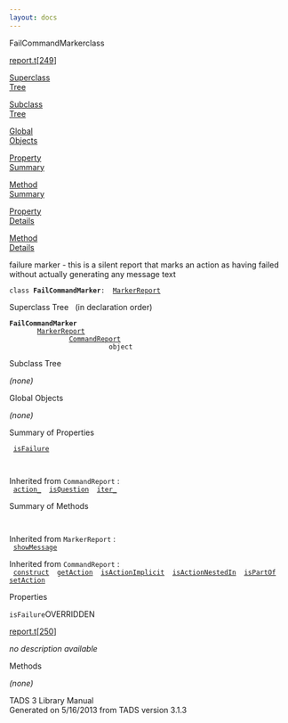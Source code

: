 ```yaml
---
layout: docs
---
```

<span class="title">FailCommandMarker</span><span class="type">class</span>

[report.t](../file/report.t.html)\[[249](../source/report.t.html#249)\]

[Superclass  
Tree](#_SuperClassTree_)

[Subclass  
Tree](#_SubClassTree_)

[Global  
Objects](#_ObjectSummary_)

[Property  
Summary](#_PropSummary_)

[Method  
Summary](#_MethodSummary_)

[Property  
Details](#_Properties_)

[Method  
Details](#_Methods_)

<div class="fdesc">

failure marker - this is a silent report that marks an action as having
failed without actually generating any message text

`class `**`FailCommandMarker`**` :   `[`MarkerReport`](../object/MarkerReport.html)

</div>

<span id="_SuperClassTree_"></span>

<div class="mjhd">

<span class="hdln">Superclass Tree</span>   (in declaration order)

</div>

**`FailCommandMarker`**  
`         `[`MarkerReport`](../object/MarkerReport.html)  
`                 `[`CommandReport`](../object/CommandReport.html)  
`                         object`  
<span id="_SubClassTree_"></span>

<div class="mjhd">

<span class="hdln">Subclass Tree</span>  

</div>

*(none)* <span id="_ObjectSummary_"></span>

<div class="mjhd">

<span class="hdln">Global Objects</span>  

</div>

*(none)* <span id="_PropSummary_"></span>

<div class="mjhd">

<span class="hdln">Summary of Properties</span>  

</div>

` `[`isFailure`](#isFailure)`  `

` `

Inherited from `CommandReport` :  
` `[`action_`](../object/CommandReport.html#action_)`  `[`isQuestion`](../object/CommandReport.html#isQuestion)`  `[`iter_`](../object/CommandReport.html#iter_)`  `

<span id="_MethodSummary_"></span>

<div class="mjhd">

<span class="hdln">Summary of Methods</span>  

</div>

` `

Inherited from `MarkerReport` :  
` `[`showMessage`](../object/MarkerReport.html#showMessage)`  `

Inherited from `CommandReport` :  
` `[`construct`](../object/CommandReport.html#construct)`  `[`getAction`](../object/CommandReport.html#getAction)`  `[`isActionImplicit`](../object/CommandReport.html#isActionImplicit)`  `[`isActionNestedIn`](../object/CommandReport.html#isActionNestedIn)`  `[`isPartOf`](../object/CommandReport.html#isPartOf)`  `[`setAction`](../object/CommandReport.html#setAction)`  `

<span id="_Properties_"></span>

<div class="mjhd">

<span class="hdln">Properties</span>  

</div>

<span id="isFailure"></span>

`isFailure`<span class="rem">OVERRIDDEN</span>

[report.t](../file/report.t.html)\[[250](../source/report.t.html#250)\]

<div class="desc">

*no description available*

</div>

<span id="_Methods_"></span>

<div class="mjhd">

<span class="hdln">Methods</span>  

</div>

*(none)*

<div class="ftr">

TADS 3 Library Manual  
Generated on 5/16/2013 from TADS version 3.1.3

</div>
